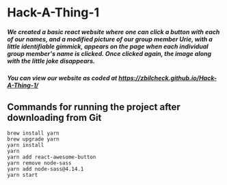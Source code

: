 # Hack-A-Thing-1

##### We created a basic react website where one can click a button with each of our names, and a modified picture of our group member Urie, with a little identifiable gimmick, appears on the page when each individual group member's name is clicked.  Once clicked again, the image along with the little joke disappears.

##### You can view our website as coded at https://zbilcheck.github.io/Hack-A-Thing-1/

## Commands for running the project after downloading from Git
`brew install yarn`\
`brew upgrade yarn`\
`yarn install`\
`yarn`\
`yarn add react-awesome-button`\
`yarn remove node-sass`\
`yarn add node-sass@4.14.1 `\
`yarn start`

